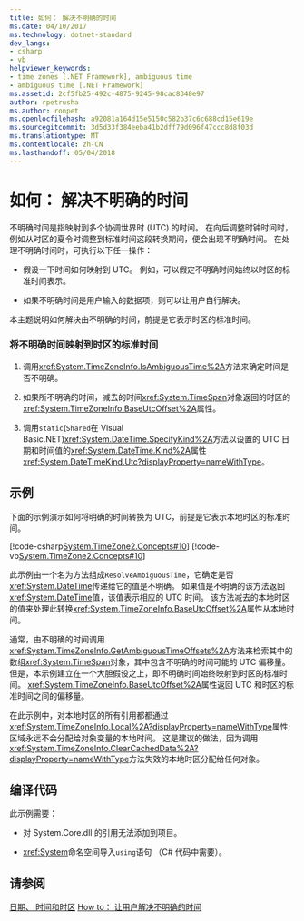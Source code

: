 ```yaml
---
title: 如何： 解决不明确的时间
ms.date: 04/10/2017
ms.technology: dotnet-standard
dev_langs:
- csharp
- vb
helpviewer_keywords:
- time zones [.NET Framework], ambiguous time
- ambiguous time [.NET Framework]
ms.assetid: 2cf5fb25-492c-4875-9245-98cac8348e97
author: rpetrusha
ms.author: ronpet
ms.openlocfilehash: a92081a164d15e5150c582b37c6c688cd15e619e
ms.sourcegitcommit: 3d5d33f384eeba41b2dff79d096f47ccc8d8f03d
ms.translationtype: MT
ms.contentlocale: zh-CN
ms.lasthandoff: 05/04/2018
---
```

# <a name="how-to-resolve-ambiguous-times"></a>如何： 解决不明确的时间

不明确时间是指映射到多个协调世界时 (UTC) 的时间。 在向后调整时钟时间时，例如从时区的夏令时调整到标准时间这段转换期间，便会出现不明确时间。 在处理不明确时间时，可执行以下任一操作：

* 假设一下时间如何映射到 UTC。 例如，可以假定不明确时间始终以时区的标准时间表示。

* 如果不明确时间是用户输入的数据项，则可以让用户自行解决。

本主题说明如何解决由不明确的时间，前提是它表示时区的标准时间。

### <a name="to-map-an-ambiguous-time-to-a-time-zones-standard-time"></a>将不明确时间映射到时区的标准时间

1. 调用<xref:System.TimeZoneInfo.IsAmbiguousTime%2A>方法来确定时间是否不明确。

2. 如果所不明确的时间，减去的时间<xref:System.TimeSpan>对象返回的时区的<xref:System.TimeZoneInfo.BaseUtcOffset%2A>属性。

3. 调用`static`(`Shared`在 Visual Basic.NET)<xref:System.DateTime.SpecifyKind%2A>方法以设置的 UTC 日期和时间值的<xref:System.DateTime.Kind%2A>属性<xref:System.DateTimeKind.Utc?displayProperty=nameWithType>。

## <a name="example"></a>示例

下面的示例演示如何将明确的时间转换为 UTC，前提是它表示本地时区的标准时间。

[!code-csharp[System.TimeZone2.Concepts#10](../../../samples/snippets/csharp/VS_Snippets_CLR_System/system.TimeZone2.Concepts/CS/TimeZone2Concepts.cs#10)]
[!code-vb[System.TimeZone2.Concepts#10](../../../samples/snippets/visualbasic/VS_Snippets_CLR_System/system.TimeZone2.Concepts/VB/TimeZone2Concepts.vb#10)]

此示例由一个名为方法组成`ResolveAmbiguousTime`，它确定是否<xref:System.DateTime>传递给它的值是不明确。 如果值是不明确的该方法返回<xref:System.DateTime>值，该值表示相应的 UTC 时间。 该方法减去的本地时区的值来处理此转换<xref:System.TimeZoneInfo.BaseUtcOffset%2A>属性从本地时间。

通常，由不明确的时间调用<xref:System.TimeZoneInfo.GetAmbiguousTimeOffsets%2A>方法来检索其中的数组<xref:System.TimeSpan>对象，其中包含不明确的时间可能的 UTC 偏移量。 但是，本示例建立在一个大胆假设之上，即不明确时间始终映射到时区的标准时间。 <xref:System.TimeZoneInfo.BaseUtcOffset%2A>属性返回 UTC 和时区的标准时间之间的偏移量。

在此示例中，对本地时区的所有引用都都通过<xref:System.TimeZoneInfo.Local%2A?displayProperty=nameWithType>属性; 区域永远不会分配给对象变量的本地时间。 这是建议的做法，因为调用<xref:System.TimeZoneInfo.ClearCachedData%2A?displayProperty=nameWithType>方法失效的本地时区分配给任何对象。

## <a name="compiling-the-code"></a>编译代码

此示例需要：

* 对 System.Core.dll 的引用无法添加到项目。

* <xref:System>命名空间导入`using`语句 （C# 代码中需要）。

## <a name="see-also"></a>请参阅

[日期、 时间和时区](../../../docs/standard/datetime/index.md)
[How to： 让用户解决不明确的时间](../../../docs/standard/datetime/let-users-resolve-ambiguous-times.md)

